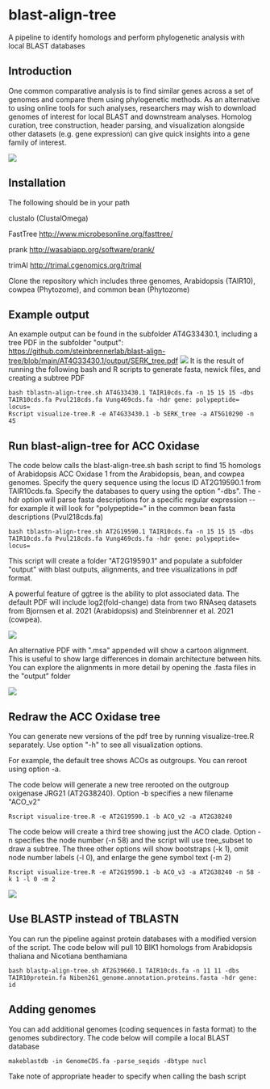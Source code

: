 # blast-align-tree
A pipeline to identify homologs and perform phylogenetic analysis with local BLAST databases
 
## Introduction
One common comparative analysis is to find similar genes across a set of genomes and compare them using phylogenetic methods. As an alternative to using online tools for such analyses, researchers may wish to download genomes of interest for local BLAST and downstream analyses. Homolog curation, tree construction, header parsing, and visualization alongside other datasets (e.g. gene expression) can give quick insights into a gene family of interest.

![](pipeline.jpg)

## Installation
The following should be in your path

clustalo (ClustalOmega)

FastTree http://www.microbesonline.org/fasttree/

prank http://wasabiapp.org/software/prank/

trimAl http://trimal.cgenomics.org/trimal

Clone the repository which includes three genomes, Arabidopsis (TAIR10), cowpea (Phytozome), and common bean (Phytozome)

## Example output
An example output can be found in the subfolder AT4G33430.1, including a tree PDF in the subfolder "output":
https://github.com/steinbrennerlab/blast-align-tree/blob/main/AT4G33430.1/output/SERK_tree.pdf
![](tree.png)
It is the result of running the following bash and R scripts to generate fasta, newick files, and creating a subtree PDF
```
bash tblastn-align-tree.sh AT4G33430.1 TAIR10cds.fa -n 15 15 15 -dbs TAIR10cds.fa Pvul218cds.fa Vung469cds.fa -hdr gene: polypeptide= locus=
Rscript visualize-tree.R -e AT4G33430.1 -b SERK_tree -a AT5G10290 -n 45
```


## Run blast-align-tree for ACC Oxidase
The code below calls the blast-align-tree.sh bash script to find 15 homologs of Arabidopsis ACC Oxidase 1 from the Arabidopsis, bean, and cowpea genomes. Specify the query sequence using the locus ID AT2G19590.1 from TAIR10cds.fa. Specify the databases to query using the option "-dbs". The -hdr option will parse fasta descriptions for a specific regular expression -- for example it will look for "polypeptide=" in the common bean fasta descriptions (Pvul218cds.fa)
```
bash tblastn-align-tree.sh AT2G19590.1 TAIR10cds.fa -n 15 15 15 -dbs TAIR10cds.fa Pvul218cds.fa Vung469cds.fa -hdr gene: polypeptide= locus= 
```
This script will create a folder "AT2G19590.1" and populate a subfolder "output" with blast outputs, alignments, and tree visualizations in pdf format. 

A powerful feature of ggtree is the ability to plot associated data. The default PDF will include log2(fold-change) data from two RNAseq datasets from Bjornsen et al. 2021 (Arabidopsis) and Steinbrenner et al. 2021 (cowpea). 

![](ACO-tree-1.png)

An alternative PDF with ".msa" appended will show a cartoon alignment. This is useful to show large differences in domain architecture between hits. You can explore the alignments in more detail by opening the .fasta files in the "output" folder

![](ACO-tree-2.png)

## Redraw the ACC Oxidase tree
You can generate new versions of the pdf tree by running visualize-tree.R separately. Use option "-h" to see all visualization options. 

For example, the default tree shows ACOs as outgroups. You can reroot using option -a. 

The code below will generate a new tree rerooted on the outgroup oxigenase JRG21 (AT2G38240). Option -b specifies a new filename "ACO_v2"
```
Rscript visualize-tree.R -e AT2G19590.1 -b ACO_v2 -a AT2G38240
```

The code below will create a third tree showing just the ACO clade. Option -n specifies the node number (-n 58) and the script will use tree_subset to draw a subtree. The three other options will show bootstraps (-k 1), omit node number labels (-l 0), and enlarge the gene symbol text (-m 2)
```
Rscript visualize-tree.R -e AT2G19590.1 -b ACO_v3 -a AT2G38240 -n 58 -k 1 -l 0 -m 2 
```

![](ACO-tree-3.png)

## Use BLASTP instead of TBLASTN
You can run the pipeline against protein databases with a modified version of the script. The code below will pull 10 BIK1 homologs from Arabidopsis thaliana and Nicotiana benthamiana
```
bash blastp-align-tree.sh AT2G39660.1 TAIR10cds.fa -n 11 11 -dbs TAIR10protein.fa Niben261_genome.annotation.proteins.fasta -hdr gene: id
```

## Adding genomes
You can add additional genomes (coding sequences in fasta format) to the genomes subdirectory. The code below will compile a local BLAST database

```makeblastdb -in GenomeCDS.fa -parse_seqids -dbtype nucl```

Take note of appropriate header to specify when calling the bash script


